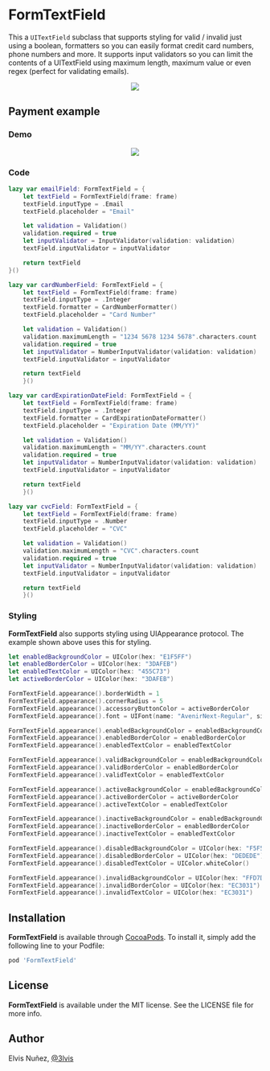 # FormTextField

This a `UITextField` subclass that supports styling for valid / invalid just using a boolean, formatters so you can easily format credit card numbers, phone numbers and more. It supports input validators so you can limit the contents of a UITextField using maximum length, maximum value or even regex (perfect for validating emails).

<p align="center">
  <img src="https://raw.githubusercontent.com/3lvis/FormTextField/master/GitHub/native-3.gif"/>
</p>


## Payment example

### Demo

<p align="center">
  <img src="https://raw.githubusercontent.com/3lvis/FormTextField/master/GitHub/payment2.gif"/>
</p>

### Code

```swift
lazy var emailField: FormTextField = {
    let textField = FormTextField(frame: frame)
    textField.inputType = .Email
    textField.placeholder = "Email"

    let validation = Validation()
    validation.required = true
    let inputValidator = InputValidator(validation: validation)
    textField.inputValidator = inputValidator

    return textField
}()

lazy var cardNumberField: FormTextField = {
    let textField = FormTextField(frame: frame)
    textField.inputType = .Integer
    textField.formatter = CardNumberFormatter()
    textField.placeholder = "Card Number"

    let validation = Validation()
    validation.maximumLength = "1234 5678 1234 5678".characters.count
    validation.required = true
    let inputValidator = NumberInputValidator(validation: validation)
    textField.inputValidator = inputValidator

    return textField
    }()

lazy var cardExpirationDateField: FormTextField = {
    let textField = FormTextField(frame: frame)
    textField.inputType = .Integer
    textField.formatter = CardExpirationDateFormatter()
    textField.placeholder = "Expiration Date (MM/YY)"

    let validation = Validation()
    validation.maximumLength = "MM/YY".characters.count
    validation.required = true
    let inputValidator = NumberInputValidator(validation: validation)
    textField.inputValidator = inputValidator

    return textField
    }()

lazy var cvcField: FormTextField = {
    let textField = FormTextField(frame: frame)
    textField.inputType = .Number
    textField.placeholder = "CVC"

    let validation = Validation()
    validation.maximumLength = "CVC".characters.count
    validation.required = true
    let inputValidator = NumberInputValidator(validation: validation)
    textField.inputValidator = inputValidator

    return textField
    }()
```

### Styling

**FormTextField** also supports styling using UIAppearance protocol. The example shown above uses this for styling.

```swift
let enabledBackgroundColor = UIColor(hex: "E1F5FF")
let enabledBorderColor = UIColor(hex: "3DAFEB")
let enabledTextColor = UIColor(hex: "455C73")
let activeBorderColor = UIColor(hex: "3DAFEB")

FormTextField.appearance().borderWidth = 1
FormTextField.appearance().cornerRadius = 5
FormTextField.appearance().accessoryButtonColor = activeBorderColor
FormTextField.appearance().font = UIFont(name: "AvenirNext-Regular", size: 15)

FormTextField.appearance().enabledBackgroundColor = enabledBackgroundColor
FormTextField.appearance().enabledBorderColor = enabledBorderColor
FormTextField.appearance().enabledTextColor = enabledTextColor

FormTextField.appearance().validBackgroundColor = enabledBackgroundColor
FormTextField.appearance().validBorderColor = enabledBorderColor
FormTextField.appearance().validTextColor = enabledTextColor

FormTextField.appearance().activeBackgroundColor = enabledBackgroundColor
FormTextField.appearance().activeBorderColor = activeBorderColor
FormTextField.appearance().activeTextColor = enabledTextColor

FormTextField.appearance().inactiveBackgroundColor = enabledBackgroundColor
FormTextField.appearance().inactiveBorderColor = enabledBorderColor
FormTextField.appearance().inactiveTextColor = enabledTextColor

FormTextField.appearance().disabledBackgroundColor = UIColor(hex: "F5F5F8")
FormTextField.appearance().disabledBorderColor = UIColor(hex: "DEDEDE")
FormTextField.appearance().disabledTextColor = UIColor.whiteColor()

FormTextField.appearance().invalidBackgroundColor = UIColor(hex: "FFD7D7")
FormTextField.appearance().invalidBorderColor = UIColor(hex: "EC3031")
FormTextField.appearance().invalidTextColor = UIColor(hex: "EC3031")
```

## Installation

**FormTextField** is available through [CocoaPods](http://cocoapods.org). To install
it, simply add the following line to your Podfile:

```ruby
pod 'FormTextField'
```

## License

**FormTextField** is available under the MIT license. See the LICENSE file for more info.

## Author

Elvis Nuñez, [@3lvis](https://twitter.com/3lvis)
